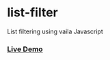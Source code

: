 # list-filter
List filtering using vaila Javascript
### [Live Demo](https://stojanmilosev.github.io/list-filter/)
